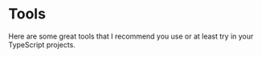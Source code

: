 # Tools

Here are some great tools that I recommend you use or at least try in your TypeScript projects.

